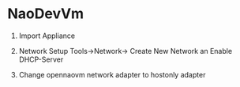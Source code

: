 # NaoDevVm #

1. Import Appliance

2. Network Setup
    Tools->Network-> Create New Network an Enable DHCP-Server
3. Change opennaovm network adapter to hostonly adapter